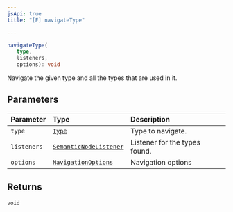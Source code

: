 ```yaml
---
jsApi: true
title: "[F] navigateType"

---
```

```ts
navigateType(
   type, 
   listeners, 
   options): void
```

Navigate the given type and all the types that are used in it.

## Parameters

| Parameter | Type | Description |
| :------ | :------ | :------ |
| `type` | [`Type`](../type-aliases/Type.md) | Type to navigate. |
| `listeners` | [`SemanticNodeListener`](../type-aliases/SemanticNodeListener.md) | Listener for the types found. |
| `options` | [`NavigationOptions`](../interfaces/NavigationOptions.md) | Navigation options |

## Returns

`void`
